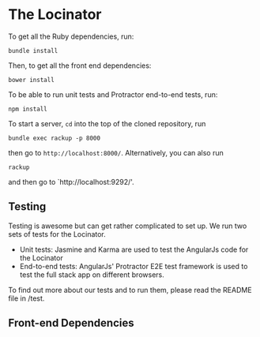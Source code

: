 # The Locinator

To get all the Ruby dependencies, run:

    bundle install

Then, to get all the front end dependencies:

    bower install

To be able to run unit tests and Protractor end-to-end tests, run:

    npm install

To start a server, `cd` into the top of the cloned repository, run

    bundle exec rackup -p 8000

then go to `http://localhost:8000/`. Alternatively, you can also run

    rackup

and then go to `http://localhost:9292/'.


## Testing

Testing is awesome but can get rather complicated to set up. We run two sets of tests for the Locinator.
* Unit tests: Jasmine and Karma are used to test the AngularJs code for the Locinator
* End-to-end tests: AngularJs' Protractor E2E test framework is used to test the full stack app on different browsers.

To find out more about our tests and to run them, please read the README file in /test.

## Front-end Dependencies

